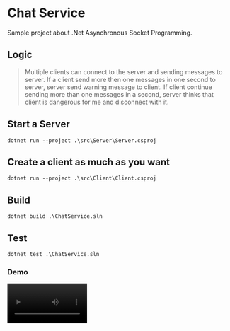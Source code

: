 # Chat Service
Sample project about .Net Asynchronous Socket Programming.
## Logic
> Multiple clients can connect to the server and sending messages to server. If a client send more then one messages in one second to server, server send warning message to client. If client continue sending more than one messages in a second, server thinks that client is dangerous for me and disconnect with it.
## Start a Server
```
dotnet run --project .\src\Server\Server.csproj
```
## Create a client as much as you want
```
dotnet run --project .\src\Client\Client.csproj
```
## Build
```
dotnet build .\ChatService.sln
```

## Test
```
dotnet test .\ChatService.sln
```
### Demo

<video src='./docs/Demo.mp4' width=180/>
